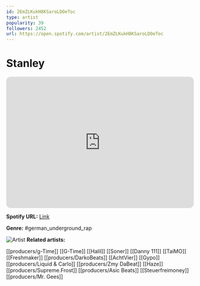 ```yaml
---
id: 2EmZLKukH8KSaroLDOeToc
type: artist
popularity: 39
followers: 2452
url: https://open.spotify.com/artist/2EmZLKukH8KSaroLDOeToc
---
```

# Stanley

<iframe style="border-radius:12px" src="https://open.spotify.com/embed/artist/2EmZLKukH8KSaroLDOeToc" width="100%" height="352" frameBorder="0" allowfullscreen="" allow="autoplay; clipboard-write; encrypted-media; fullscreen; picture-in-picture" loading="lazy"></iframe>

**Spotify URL:** [Link](https://open.spotify.com/artist/2EmZLKukH8KSaroLDOeToc)

**Genre:**  #german_underground_rap

![Artist](https://i.scdn.co/image/ab6761610000e5eb06b7f91f9378c3fbd590dddc)
**Related artists:**

[[producers/g-Time]]
[[G-Time]]
[[Halil]]
[[Soner]]
[[Danny 111]]
[[TaiMO]]
[[Freshmaker]]
[[producers/DarkoBeats]]
[[AchtVier]]
[[Gypo]]
[[producers/Liquid & Carlo]]
[[producers/Zmy DaBeat]]
[[Haze]]
[[producers/Supreme.Frost]]
[[producers/Asic Beats]]
[[Steuerfreimoney]]
[[producers/Mr. Gees]]
